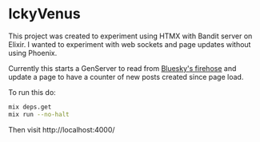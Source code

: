 # IckyVenus

This project was created to experiment using HTMX with Bandit server on Elixir. I wanted to experiment with web sockets and page updates without using Phoenix.

Currently this starts a GenServer to read from [Bluesky's firehose](https://docs.bsky.app/docs/advanced-guides/firehose) and update a page to have a counter of new posts created since page load.

To run this do:

```bash
mix deps.get
mix run --no-halt
```

Then visit http://localhost:4000/

